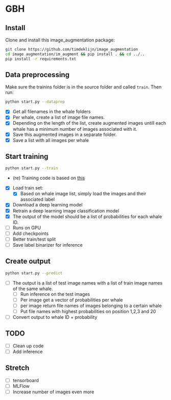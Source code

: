 # GBH

## Install

Clone and install this image_augmentation package:

```sh
git clone https://github.com/timdeklijn/image_augmentation
cd image augmentation/im_augment && pip install . && cd ../..
pip install -r requirements.txt
```

## Data preprocessing

Make sure the trainins folder is in the source folder and called `train`. Then run:

```sh
python start.py --dataprep
```

- [x] Get all filenames in the whale folders
- [x] Per whale, create a list of image file names.
- [x] Depending on the length of the list, create augmented images untill each whale has a minimum number of images associated with it.
- [x] Save this augmented images in a separate folder.
- [x] Save a list with all images per whale

## Start training

```sh
python start.py --train
```

- (re) Training code is based on [this](https://colab.research.google.com/github/tensorflow/hub/blob/master/examples/colab/tf2_image_retraining.ipynb#scrollTo=QzW4oNRjILaq)
- [x] Load train set:
    - [x] Based on whale image list, simply load the images and their associated label
- [x] Download a deep learning model
- [x] Retrain a deep learning image classification model
- [x] The output of the model should be a list of probabilities for each whale ID.
- [ ] Runs on GPU
- [ ] Add checkpoints
- [ ] Better train/test split
- [ ] Save label binarizer for inference

## Create output

```sh
python start.py --predict
```

- [ ] The output is a list of test image names with a list of train image names of the same whale.
    - [ ] Run inference on the test images
    - [ ] Per image get a vector of probabilities per whale
    - [ ] per image return file names of images belonging to a certain whale
    - [ ] Put file names with highest probabilities on position 1,2,3 and 20
- [ ] Convert output to whale ID + probability

## TODO

- [ ] Clean up code
- [ ] Add inference

## Stretch

- [ ] tensorboard
- [ ] MLFlow
- [ ] Increase number of images even more